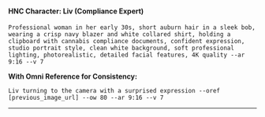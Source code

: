 #### HNC Character: Liv (Compliance Expert)

```
Professional woman in her early 30s, short auburn hair in a sleek bob, wearing a crisp navy blazer and white collared shirt, holding a clipboard with cannabis compliance documents, confident expression, studio portrait style, clean white background, soft professional lighting, photorealistic, detailed facial features, 4K quality --ar 9:16 --v 7
```

**With Omni Reference for Consistency:**

```
Liv turning to the camera with a surprised expression --oref [previous_image_url] --ow 80 --ar 9:16 --v 7
```

---
